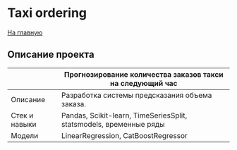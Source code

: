 # Taxi ordering
[На главную](https://github.com/gh0st820/ds-practicum)

## Описание проекта
|               | Прогнозирование количества заказов такси на следующий час          |
|---------------|--------------------------------------------------------------------|
| Описание      | Разработка системы предсказания объема заказа.                     |
| Стек и навыки | Pandas, Scikit-learn, TimeSeriesSplit, statsmodels, временные ряды |
| Модели        | LinearRegression, CatBoostRegressor                                |